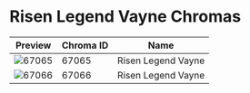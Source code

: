 # Risen Legend Vayne Chromas



| Preview | Chroma ID | Name |
|---------|-----------|------|
| ![67065](https://raw.communitydragon.org/latest/plugins/rcp-be-lol-game-data/global/default/v1/champion-chroma-images/67/67065.png) | 67065 | Risen Legend Vayne |
| ![67066](https://raw.communitydragon.org/latest/plugins/rcp-be-lol-game-data/global/default/v1/champion-chroma-images/67/67066.png) | 67066 | Risen Legend Vayne |